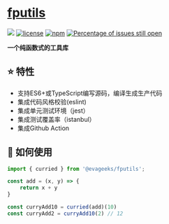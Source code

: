 # [fputils](https://github.com/thatshinji/fputils)
[![](https://img.shields.io/badge/Powered%20by-fputils-brightgreen.svg)](https://github.com/thatshinji/fputils)
[![license](https://img.shields.io/badge/license-MIT-blue.svg)](https://github.com/thatshinji/fputils/blob/master/LICENSE)
[![npm](https://img.shields.io/badge/npm-0.0.1-orange.svg)](https://www.npmjs.com/package/@evageeks/fputils)
[![Percentage of issues still open](http://isitmaintained.com/badge/open/thatshinji/fputils.svg)](http://isitmaintained.com/project/thatshinji/fputils "Percentage of issues still open")

**一个纯函数式的工具库**


## :star: 特性

- 支持ES6+或TypeScript编写源码，编译生成生产代码
- 集成代码风格校验(eslint)
- 集成单元测试环境（jest）
- 集成测试覆盖率（istanbul）
- 集成Github Action

## :rocket: 如何使用
```ts
import { curried } from '@evageeks/fputils';

const add = (x, y) => {
    return x + y
}

const curryAdd10 = curried(add)(10)
const curryAdd2 = curryAdd10(2) // 12
```
